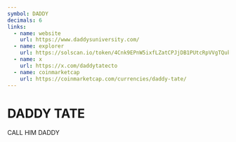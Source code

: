 ```yaml
---
symbol: DADDY
decimals: 6
links:
  - name: website
    url: https://www.daddysuniversity.com/
  - name: explorer
    url: https://solscan.io/token/4Cnk9EPnW5ixfLZatCPJjDB1PUtcRpVVgTQukm9epump
  - name: x
    url: https://x.com/daddytatecto
  - name: coinmarketcap
    url: https://coinmarketcap.com/currencies/daddy-tate/
---
```


# DADDY TATE

CALL HIM DADDY
